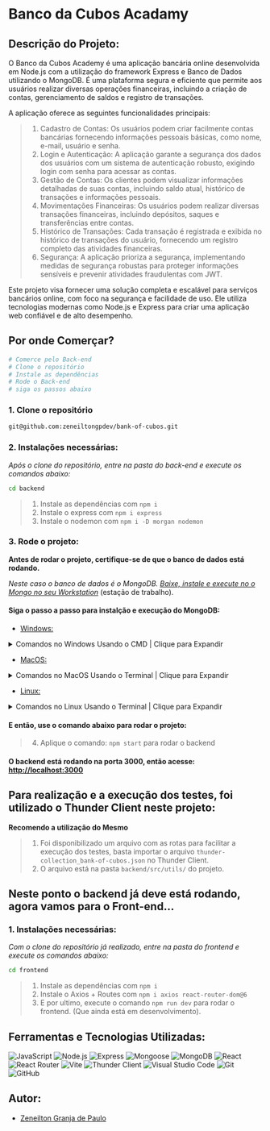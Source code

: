 # Banco da Cubos Acadamy

## Descrição do Projeto:

O Banco da Cubos Academy é uma aplicação bancária online desenvolvida em Node.js com a utilização do framework Express e Banco de Dados utilizando o MongoDB.
É uma plataforma segura e eficiente que permite aos usuários realizar diversas operações financeiras, incluindo a criação de contas, gerenciamento de saldos e registro de transações. 

A aplicação oferece as seguintes funcionalidades principais:

> 1. Cadastro de Contas: Os usuários podem criar facilmente contas bancárias fornecendo informações pessoais básicas, como nome, e-mail, usuário e senha.
> 2. Login e Autenticação: A aplicação garante a segurança dos dados dos usuários com um sistema de autenticação robusto, exigindo login com senha para acessar as contas.
> 3. Gestão de Contas: Os clientes podem visualizar informações detalhadas de suas contas, incluindo saldo atual, histórico de transações e informações pessoais.
> 4. Movimentações Financeiras: Os usuários podem realizar diversas transações financeiras, incluindo depósitos, saques e transferências entre contas.
> 5. Histórico de Transações: Cada transação é registrada e exibida no histórico de transações do usuário, fornecendo um registro completo das atividades financeiras.
> 6. Segurança: A aplicação prioriza a segurança, implementando medidas de segurança robustas para proteger informações sensíveis e prevenir atividades fraudulentas com JWT.

Este projeto visa fornecer uma solução completa e escalável para serviços bancários online, com foco na segurança e facilidade de uso. Ele utiliza tecnologias modernas como Node.js e Express para criar uma aplicação web confiável e de alto desempenho.

## Por onde Comerçar?
```bash
# Comerce pelo Back-end
# Clone o repositório
# Instale as dependências
# Rode o Back-end
# siga os passos abaixo
```
### 1. Clone o repositório
```bash
git@github.com:zeneiltongpdev/bank-of-cubos.git
```
### 2. Instalações necessárias:
*Após o clone do repositório, entre na pasta do back-end e execute os comandos abaixo:*
```bash
cd backend
```
> 1. Instale as dependências com `npm i`
> 2. Instale o express com `npm i express`
> 3. Instale o nodemon com `npm i -D morgan nodemon`

### 3. Rode o projeto:
**Antes de rodar o projeto, certifique-se de que o banco de dados está rodando.**

*Neste caso o banco de dados é o MongoDB. [Baixe, instale e execute no o Mongo no seu Workstation](https://www.mongodb.com/try/download/community)* (estação de trabalho).
#### Siga o passo a passo para instalção e execução do MongoDB:
- [Windows:](https://www.mongodb.com/docs/manual/tutorial/install-mongodb-on-windows/)
<details>
    <summary>Comandos no Windows Usando o CMD | Clique para Expandir</summary>

> 1. Abra o CMD na pasta do projeto
> 2. Execute o comando: `net start MongoDB` para iniciar o banco de dados
> 3. Execute o comando: `sc.exe query MongoDB` para verificar o status do banco de dados
> 4. Execute o comando: `net stop MongoDB` para parar o banco de dados
> 5. Execute o comando: `net start MongoDB` novamente para reiniciar o banco de dados
</details>

- [MacOS:](https://www.mongodb.com/docs/manual/tutorial/install-mongodb-on-os-x/)
<details>
    <summary>Comandos no MacOS Usando o Terminal | Clique para Expandir</summary>

> 1. Abra o terminal na pasta do projeto
> 2. Execute o comando: `brew services start mongodb-community@4.4` para iniciar o banco de dados
> 3. Execute o comando: `brew services list` para verificar o status do banco de dados
> 4. Execute o comando: `brew services stop mongodb-community@4.4` para parar o banco de dados
> 5. Execute o comando: `brew services start mongodb-community@4.4` novamente para reiniciar o banco de dados
</details>

- [Linux:](https://www.mongodb.com/docs/manual/administration/install-on-linux/)
<details>
    <summary>Comandos no Linux Usando o Terminal | Clique para Expandir</summary>

> 1. Abra o terminal na pasta do projeto
> 2. Execute o comando: `sudo systemctl start mongod` para iniciar o banco de dados
> 3. Execute o comando: `sudo systemctl status mongod` para verificar o status do banco de dados
> 4. Execute o comando: `sudo systemctl stop mongod` para parar o banco de dados
> 5. Execute o comando: `sudo systemctl restart mongod` para reiniciar o banco de dados
</details>

#### E então, use o comando abaixo para rodar o projeto:
> 4. Aplique o comando: `npm start` para rodar o backend

#### O backend está rodando na porta 3000, então acesse: [http://localhost:3000](http://localhost:3000)

## Para realização e a execução dos testes, foi utilizado o Thunder Client neste projeto:
**Recomendo a utilização do Mesmo**
> 1. Foi disponibilizado um arquivo com as rotas para facilitar a execução dos testes, basta importar o arquivo `thunder-collection_bank-of-cubos.json` no Thunder Client.
> 2. O arquivo está na pasta `backend/src/utils/` do projeto.

## Neste ponto o backend já deve está rodando, agora vamos para o Front-end...

### 1. Instalações necessárias:
*Com o clone do repositório já realizado, entre na pasta do frontend e execute os comandos abaixo:*
```bash
cd frontend
```
> 1. Instale as dependências com `npm i`
> 2. Instale o Axios + Routes com `npm i axios react-router-dom@6`
> 3. E por ultimo, execute o comando `npm run dev` para rodar o frontend. (Que ainda está em desenvolvimento).

## Ferramentas e Tecnologias Utilizadas:

![JavaScript](https://img.shields.io/badge/-JavaScript-black?style=flat-square&logo=javascript)
![Node.js](https://img.shields.io/badge/-Node.js-black?style=flat-square&logo=node.js)
![Express](https://img.shields.io/badge/-Express-black?style=flat-square&logo=express)
![Mongoose](https://img.shields.io/badge/-Mongoose-black?style=flat-square&logo=mongoose)
![MongoDB](https://img.shields.io/badge/-MongoDB-black?style=flat-square&logo=mongodb)
![React](https://img.shields.io/badge/-React-black?style=flat-square&logo=react)
![React Router](https://img.shields.io/badge/-React%20Router-black?style=flat-square&logo=react-router)
![Vite](https://img.shields.io/badge/-Vite-black?style=flat-square&logo=vite)
![Thunder Client](https://img.shields.io/badge/-Thunder%20Client-black?style=flat-square&logo=thunder-client)
![Visual Studio Code](https://img.shields.io/badge/-Visual%20Studio%20Code-black?style=flat-square&logo=visual-studio-code)
![Git](https://img.shields.io/badge/-Git-black?style=flat-square&logo=git)
![GitHub](https://img.shields.io/badge/-GitHub-black?style=flat-square&logo=github)

## Autor:
- [Zeneilton Granja de Paulo](https://github.com/zeneiltongpdev)